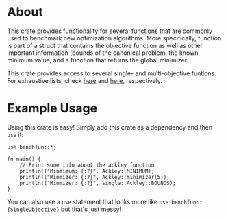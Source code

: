 # About
This crate provides functionality for several functions that are commonly
used to benchmark new optimization algorithms. More specifically, function is part of a struct
that contains the objective function as well as other important information (bounds of the
canonical problem, the known minimum value, and a function that returns the global minimizer.

This crate provides access to several single- and multi-objective funtions. For exhaustive lists, check [here](single/index.html) and [here](multi/index.html), respectively.


# Example Usage
Using this crate is easy! Simply add this crate as a dependency and then `use` it:
``` 
use benchfun::*;

fn main() {
    // Print some info about the ackley function
    println!("Minmimum: {:?}", Ackley::MINIMUM);
    println!("Minmizer: {:?}", Ackley::minimizer(5));
    println!("Minmizer: {:?}", single::Ackley::BOUNDS);
}
```
You can also use a `use` statement that looks more like `use benchfun::{SingleObjective}` but that's just messy!